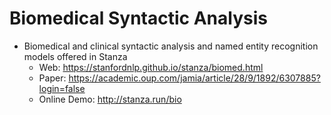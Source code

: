 # Biomedical Syntactic Analysis
- Biomedical and clinical syntactic analysis and named entity recognition models offered in Stanza
  - Web: https://stanfordnlp.github.io/stanza/biomed.html
  - Paper: https://academic.oup.com/jamia/article/28/9/1892/6307885?login=false
  - Online Demo: http://stanza.run/bio
